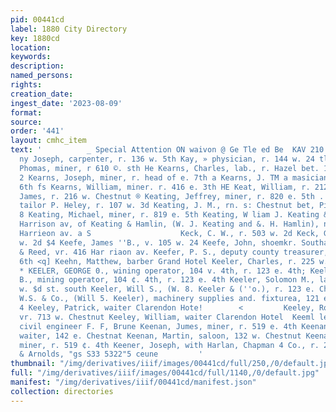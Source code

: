 ```yaml
---
pid: 00441cd
label: 1880 City Directory
key: 1880cd
location: 
keywords: 
description: 
named_persons: 
rights: 
creation_date: 
ingest_date: '2023-08-09'
format: 
source: 
order: '441'
layout: cmhc_item
text: '          _ Special Attention ON waivon @ Ge Tle ed Be  KAV 210 KEE  € Hearne
  ny Joseph, carpenter, r. 136 w. 5th Kay, » physician, r. 144 w. 24 tle Kaywood,
  Phomas, miner, r 610 ©. sth He Kearns, Charles, lab., r. Hazel bet. 14th and 15th
  2 Kearns, Joseph, miner, r. head of e. 7th a Kearns, J. TM a masician, r, 318 w.
  6th fs Kearns, William, miner. r. 416 e. 3th HE Keat, William, r. 212 ¢. 3d eg Keating,
  James, r. 216 w. Chestnut ® Keating, Jeffrey, miner, r. 820 e. 5th . Keating, John,
  tailor P. Heley, r. 107 w. 3d Keating, J. M., rn. s: Chestnut bet, Pine and Spruce
  8 Keating, Michael, miner, r. 819 e. 5th Keating, W liam J. Keating & Hamlin), 2134
  Harrison av, of Keating & Hamlin, (W. J. Keating and &. H. Hamlin), notions, a 2183
  Harrieon av. a S                    Keck, C. W., r. 503 w. 2d Keck, George, r, 503
  w. 2d $4 Keefe, James ''B., v. 105 w. 24 Keefe, John, shoemkr. Southard, Waller
  & Reed, vr. 416 Har riaon av. Keefer, P. S., deputy county treasurer, bds. 723 e.
  6th <q] Keehn, Matthew, barber Grand Hotel Keeler, Charles, r. 225 w. 3d st. south
  * KEELER, GEORGE 0., wining operator, 104 v. 4th, r. 123 e. 4th; Keeler, Joseph
  B., mining operator, 104 ¢. 4th, r. 123 e. 4th Keeler, Solomon M., laundry, r. 225
  w. $d st. south Keeler, Will S., (W. 8. Keeler & (''o.), r. 123 e. Chestnut Keeler,
  W.S. & Co., (Will 5. Keeler), machinery supplies and. fixturea, 121 e. Chestnut
  4 Keeley, Patrick, waiter Clarendon Hote!        <         Keeley, Robert, miner,
  vr. 713 w. Chestnut Keeley, William, waiter Clarendon Hotel  Keeml le, Charles,
  civil engineer F. F, Brune Keenan, Jumes, miner, r. 519 e. 4th Keenan, J. Miss,
  waiter, 142 e. Chestnat Keenan, Martin, saloon, 132 w. Chestnut Keenan, Michael,
  miner, r. 519 ¢. 4th Keener, Joseph, with Harlan, Chapman 4 Co., r. 216 Harrison     BUILDIN  Abadie
  & Arnolds, "gs S33 5322"5 ceune         '
thumbnail: "/img/derivatives/iiif/images/00441cd/full/250,/0/default.jpg"
full: "/img/derivatives/iiif/images/00441cd/full/1140,/0/default.jpg"
manifest: "/img/derivatives/iiif/00441cd/manifest.json"
collection: directories
---
```

